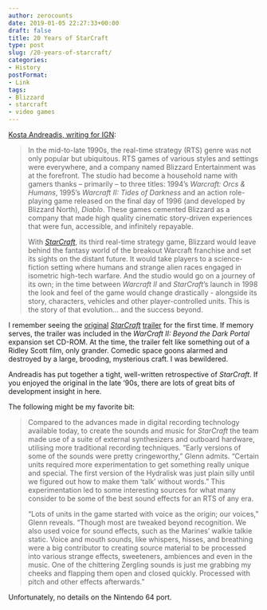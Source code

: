 ```yaml
---
author: zerocounts
date: 2019-01-05 22:27:33+00:00
draft: false
title: 20 Years of StarCraft
type: post
slug: /20-years-of-starcraft/
categories:
- History
postFormat:
- Link
tags:
- Blizzard
- starcraft
- video games
---
```


[Kosta Andreadis, writing for IGN](https://www.ign.com/articles/2018/12/03/20-years-of-starcraft-an-ign-retrospective):

> In the mid-to-late 1990s, the real-time strategy (RTS) genre was not only popular but ubiquitous. RTS games of various styles and settings were everywhere, and a company named Blizzard Entertainment was at the forefront. The studio had become a household name with gamers thanks – primarily – to three titles: 1994’s _Warcraft: Orcs & Humans_, 1995’s _Warcraft II: Tides of Darkness_ and an action role-playing game released on the final day of 1996 (and developed by Blizzard North), _Diablo_. These games cemented Blizzard as a company that made high quality cinematic story-driven experiences that were fun, accessible, and infinitely repayable.
>
> With _[StarCraft](https://www.ign.com/games/starcraft)_, its third real-time strategy game, Blizzard would leave behind the fantasy world of the breakout Warcraft franchise and set its sights on the distant future. It would take players to a science-fiction setting where humans and strange alien races engaged in isometric high-tech warfare. And the studio would go on a journey of its own; in the time between _Warcraft II_ and _StarCraft_’s launch in 1998 the look and feel of the game would change drastically - alongside its story, characters, vehicles and other player-controlled units. This is the story of that evolution... and the success beyond.

I remember seeing the [original](https://youtu.be/HnyzZxkxo-c) _[StarCraft](https://youtu.be/HnyzZxkxo-c)_ [trailer](https://youtu.be/HnyzZxkxo-c) for the first time. If memory serves, the trailer was included in the _WarCraft II: Beyond the Dark Portal_ expansion set CD-ROM. At the time, the trailer felt like something out of a Ridley Scott film, only grander. Comedic space goons alarmed and destroyed by a large, brooding, mysterious craft. I was bewildered.

Andreadis has put together a tight, well-written retrospective of _StarCraft_. If you enjoyed the original in the late ‘90s, there are lots of great bits of development insight in here.

The following might be my favorite bit:

> Compared to the advances made in digital recording technology available today, to create the sounds and music for _StarCraft_ the team made use of a suite of external synthesizers and outboard hardware, utilising more traditional recording techniques. “Early versions of some of the sounds were pretty cringeworthy,” Glenn admits. “Certain units required more experimentation to get something really unique and special. The first version of the Hydralisk was just plain silly until we figured out how to make them ‘talk’ without words.” This experimentation led to some interesting sources for what many consider to be some of the best sound effects for an RTS of any era.
>
> “Lots of units in the game started with voice as the origin; our voices,” Glenn reveals. “Though most are tweaked beyond recognition. We also used voice for sound effects, such as the Marines’ walkie talkie static. Voice and mouth sounds, like whispers, hisses, and breathing were a big contributor to creating source material to be processed into various strange effects, sweeteners, ambiences and even in the music. One of the chittering Zergling sounds is just me grabbing my cheeks and flapping them open and closed quickly. Processed with pitch and other effects afterwards.”

Unfortunately, no details on the Nintendo 64 port.